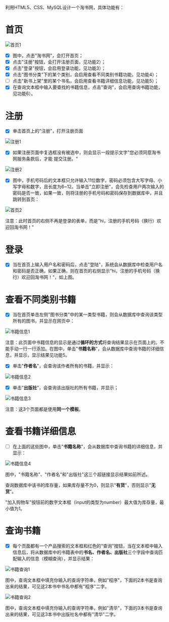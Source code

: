 利用HTML5、CSS、MySQL设计一个淘书网，具体功能有：

# 首页

![首页1](首页1.jpg)

- [x] 图中，点击"淘书网"，会打开首页；
- [x] 点击"注册"按钮，会打开注册页面，见功能2）；
- [x] 点击"登录"按钮，会启用登录功能，见功能3）；
- [x] 点击"图书分类"下的某个类别，会启用查看不同类别书籍功能，见功能4）；
- [ ] 点击"新书上架"里的某个书名，会启用查看书籍详细信息功能，见功能5）；
- [x] 在查询文本框中输入要查找的书籍信息，点击"查询"，会启用查询书籍功能，见功能6）。

# 注册

- [x] 单击首页上的"注册"，打开注册页面

![注册1](注册1.jpg)

- [x] 如果注册页面中复选框没有被选中，则会显示一段提示文字"您必须同意淘书网服务条款后，才能  提交注册。"

![注册2](注册2.jpg)

- [x] 图中，手机号码后的文本框只允许输入11位数字，密码必须包含大写字母、小写字母和数字，且长度为6\~12。当单击"立即注册"，会先检查用户两次输入的密码是否一致，如果一致，则将注册的手机号码和密码保存到数据库中，并且跳转到首页：

![首页2](首页2.jpg)

注意：此时首页的右侧不再是登录的表单，而是"hi，注册的手机号码（换行）欢迎回淘书网！"

# 登录

- [x] 当在首页上输入用户名和密码后，点击"登陆"，系统会从数据库中检查用户名和密码是否正确，如果正确，则在首页的右侧显示"hi，注册的手机号码（换行）欢迎回淘书网！"，如上图。

# 查看不同类别书籍

- [x] 当在首页单击左侧"图书分类"中的某一类型书籍，则会从数据库中查询该类型所有的图书，并显示在网页中：

![书籍信息1](书籍信息1.jpg)

注意：此页面中书籍信息的显示是通过**循环的方式**将查询结果显示在页面上的。不能手动一行一行添加。在图中，单击"**书籍名称**"，会从数据库中查询书籍的详细信息，并显示，显示结果见功能5。

- [x] 单击"**作者名**"，会查询该作者所有的书籍，并显示：

![书籍信息2](书籍信息2.jpg)

- [x] 单击"**出版社**"，会查询该出版社的所有书籍，并显示；

![书籍信息3](书籍信息3.jpg)

注意：这3个页面都是使用**同一个模板**。

# 查看书籍详细信息

- [ ] 在上面的这些图中，单击"**书籍名称**"，会从数据库中查询书籍的详细信息，并显示：

![书籍信息4](书籍信息4.jpg)

图中，"书籍名称"、"作者名"和"出版社"这三个超链接显示结果如前所述。

查询数据库中该书的库存量，如果库存量不为0，则显示"**有货**"，否则显示"**无货**"。

"加入购物车"按钮前的数字文本框（input的类型为number）最大值为库存量，最小值为1。

# 查询书籍

- [x] 每个页面都有一个产品搜索的文本框和红色的"查询"按钮，当在文本框中输入信息后，将从数据库中的书籍表中的**书名、作者名、出版社**三个字段中查询匹配输入的信息（模糊查询），并显示结果：

![书籍查询1](书籍查询1.jpg)

图中，查询文本框中填充你输入的查询字符串，例如"程序"，下面的2本书是查询出来的结果，可见这2本书中书名中都有"程序"二字。

![书籍查询2](书籍查询2.jpg)

图中，查询文本框中填充你输入的查询字符串，例如"清华"，下面的3本书是查询出来的结果，可见这3本书中出版社名中都有"清华"二字。
